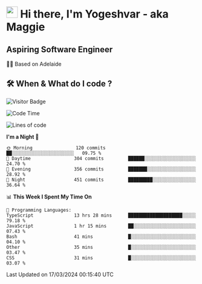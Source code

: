 <h1><img src="https://emojis.slackmojis.com/emojis/images/1531849430/4246/blob-sunglasses.gif?1531849430" width="30"/> Hi there, I'm Yogeshvar - aka Maggie</h1>

## Aspiring Software Engineer
🏂🏻  Based on Adelaide 

## 🛠 When & What do I code ?  

![Visitor Badge](https://visitor-badge.feriirawann.repl.co?username=yogeshvar&repo=yogeshvar&label=Visitors&style=plastic&color=%23457BFF&contentType=svg)

<!--START_SECTION:waka-->
![Code Time](http://img.shields.io/badge/Code%20Time-2%2C756%20hrs%2018%20mins-blue)

![Lines of code](https://img.shields.io/badge/From%20Hello%20World%20I%27ve%20Written-4.1%20million%20lines%20of%20code-blue)

**I'm a Night 🦉** 

```text
🌞 Morning                120 commits         ██░░░░░░░░░░░░░░░░░░░░░░░   09.75 % 
🌆 Daytime                304 commits         ██████░░░░░░░░░░░░░░░░░░░   24.70 % 
🌃 Evening                356 commits         ███████░░░░░░░░░░░░░░░░░░   28.92 % 
🌙 Night                  451 commits         █████████░░░░░░░░░░░░░░░░   36.64 % 
```


📊 **This Week I Spent My Time On** 

```text
💬 Programming Languages: 
TypeScript               13 hrs 28 mins      ████████████████████░░░░░   79.18 % 
JavaScript               1 hr 15 mins        ██░░░░░░░░░░░░░░░░░░░░░░░   07.43 % 
Bash                     41 mins             █░░░░░░░░░░░░░░░░░░░░░░░░   04.10 % 
Other                    35 mins             █░░░░░░░░░░░░░░░░░░░░░░░░   03.47 % 
CSS                      31 mins             █░░░░░░░░░░░░░░░░░░░░░░░░   03.07 % 
```


 Last Updated on 17/03/2024 00:15:40 UTC
<!--END_SECTION:waka-->
